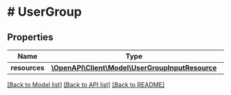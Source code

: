 # # UserGroup

## Properties

Name | Type | Description | Notes
------------ | ------------- | ------------- | -------------
**resources** | [**\OpenAPI\Client\Model\UserGroupInputResource**](UserGroupInputResource.md) |  | [optional]

[[Back to Model list]](../../README.md#models) [[Back to API list]](../../README.md#endpoints) [[Back to README]](../../README.md)
